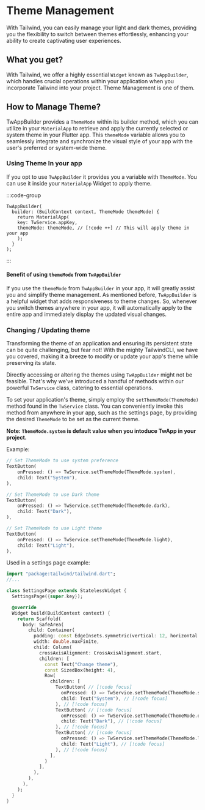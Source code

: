 # Theme Management

With Tailwind, you can easily manage your light and dark themes, providing you the flexibility to switch between themes effortlessly, enhancing your ability to create captivating user experiences.

## What you get?

With Tailwind, we offer a highly essential `Widget` known as `TwAppBuilder`, which handles crucial operations within your application when you incorporate Tailwind into your project. Theme Management is one of them.

## How to Manage Theme?

TwAppBuilder provides a `ThemeMode` within its builder method, which you can utilize in your `MaterialApp` to retrieve and apply the currently selected or system theme in your Flutter app. This `themeMode` variable allows you to seamlessly integrate and synchronize the visual style of your app with the user's preferred or system-wide theme.

### Using Theme In your app

If you opt to use `TwAppBuilder` it provides you a variable with `ThemeMode`. You can use it inside your `MaterialApp` Widget to apply theme.

:::code-group

```dart[main.dart]
TwAppBuilder(
  builder: (BuildContext context, ThemeMode themeMode) {
    return MaterialApp(
    key: TwService.appKey,
    themeMode: themeMode, // [!code ++] // This will apply theme in your app
    );
  }
);
```

:::

#### Benefit of using `themeMode` from `TwAppBuilder`

If you use the `themeMode` from `TwAppBuilder` in your app, it will greatly assist you and simplify theme management. As mentioned before, `TwAppBuilder` is a helpful widget that adds responsiveness to theme changes. So, whenever you switch themes anywhere in your app, it will automatically apply to the entire app and immediately display the updated visual changes.

### Changing / Updating theme

Transforming the theme of an application and ensuring its persistent state can be quite challenging, but fear not! With the mighty TailwindCLI, we have you covered, making it a breeze to modify or update your app's theme while preserving its state.

Directly accessing or altering the themes using `TwAppBuilder` might not be feasible. That's why we've introduced a handful of methods within our powerful `TwService` class, catering to essential operations.

To set your application's theme, simply employ the `setThemeMode(ThemeMode)` method found in the `TwService` class. You can conveniently invoke this method from anywhere in your app, such as the settings page, by providing the desired `ThemeMode` to be set as the current theme.

**Note: `ThemeMode.system` is default value when you intoduce TwApp in your project.**

Example:


```dart
// Set ThemeMode to use system preference
TextButton(
    onPressed: () => TwService.setThemeMode(ThemeMode.system),
    child: Text("System"),
),

// Set ThemeMode to use Dark theme
TextButton(
    onPressed: () => TwService.setThemeMode(ThemeMode.dark),
    child: Text("Dark"),
),

// Set ThemeMode to use Light theme
TextButton(
    onPressed: () => TwService.setThemeMode(ThemeMode.light),
    child: Text("Light"),
),
```

Used in a settings page example:

```dart
import "package:tailwind/tailwind.dart";
//...

class SettingsPage extends StatelessWidget {
  SettingsPage({super.key});

  @override
  Widget build(BuildContext context) {
    return Scaffold(
      body: SafeArea(
        child: Container(
          padding: const EdgeInsets.symmetric(vertical: 12, horizontal: 16),
          width: double.maxFinite,
          child: Column(
            crossAxisAlignment: CrossAxisAlignment.start,
            children: [
              const Text("Change theme"),
              const SizedBox(height: 4),
              Row(
                children: [
                  TextButton( // [!code focus]
                    onPressed: () => TwService.setThemeMode(ThemeMode.system), // [!code focus]
                    child: Text("System"), // [!code focus]
                  ), // [!code focus]
                  TextButton( // [!code focus]
                    onPressed: () => TwService.setThemeMode(ThemeMode.dark), // [!code focus]
                    child: Text("Dark"), // [!code focus]
                  ), // [!code focus]
                  TextButton( // [!code focus]
                    onPressed: () => TwService.setThemeMode(ThemeMode.light), // [!code focus]
                    child: Text("Light"), // [!code focus]
                  ), // [!code focus]
                ],
              )
            ],
          ),
        ),
      ),
    );
  }
}
```
